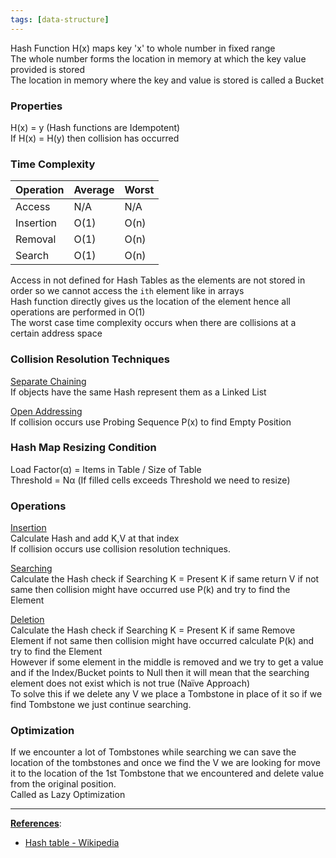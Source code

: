 ```yaml
---
tags: [data-structure]
---
```


Hash Function H(x) maps key 'x' to whole number in fixed range  
The whole number forms the location in memory at which the key value provided is stored  
The location in memory where the key and value is stored is called a Bucket

### Properties

H(x) = y (Hash functions are Idempotent)  
If H(x) = H(y) then collision has occurred

### Time Complexity

| Operation | Average | Worst |
| --------- | ------- | ----- |
| Access    | N/A     | N/A   |
| Insertion | O(1)    | O(n)  |
| Removal   | O(1)    | O(n)  |
| Search    | O(1)    | O(n)  |

Access in not defined for Hash Tables as the elements are not stored in order so we cannot access the `ith` element like in arrays  
Hash function directly gives us the location of the element hence all operations are performed in O(1)  
The worst case time complexity occurs when there are collisions at a certain address space

### Collision Resolution Techniques

<u>Separate Chaining</u>  
If objects have the same Hash represent them as a Linked List

<u>Open Addressing</u>  
If collision occurs use Probing Sequence P(x) to find Empty Position

### Hash Map Resizing Condition

Load Factor(α) = Items in Table / Size of Table  
Threshold = Nα (If filled cells exceeds Threshold we need to resize)

### Operations

<u>Insertion</u>  
Calculate Hash and add K,V at that index  
If collision occurs use collision resolution techniques.

<u>Searching</u>  
Calculate the Hash check if Searching K = Present K if same return V if not same then collision might have occurred use P(k) and try to find the Element

<u>Deletion</u>  
Calculate the Hash check if Searching K = Present K if same Remove Element if not same then collision might have occurred calculate P(k) and try to find the Element  
However if some element in the middle is removed and we try to get a value and if the Index/Bucket points to Null then it will mean that the searching element does not exist which is not true (Naïve Approach)  
To solve this if we delete any V we place a Tombstone in place of it so if we find Tombstone we just continue searching.

### Optimization

If we encounter a lot of Tombstones while searching we can save the location of the tombstones and once we find the V we are looking for move it to the location of the 1st Tombstone that we encountered and delete value from the original position.  
Called as Lazy Optimization

---

**<u>References</u>**:

* [Hash table - Wikipedia](https://en.wikipedia.org/wiki/Hash_table)
